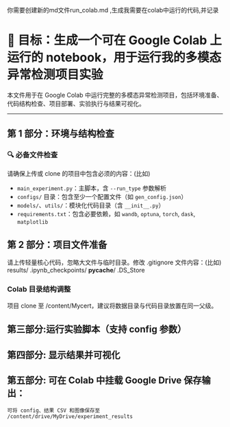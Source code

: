 你需要创建新的md文件run_colab.md ,生成我需要在colab中运行的代码,并记录
# 🎯 目标：生成一个可在 Google Colab 上运行的 notebook，用于运行我的多模态异常检测项目实验

本文件用于在 Google Colab 中运行完整的多模态异常检测项目，包括环境准备、代码结构检查、项目部署、实验执行与结果可视化。

---

## 第 1 部分：环境与结构检查

### 🔍 必备文件检查

请确保上传或 clone 的项目中包含必须的内容：(比如)

-  `main_experiment.py`：主脚本，含 `--run_type` 参数解析
-  `configs/` 目录：包含至少一个配置文件（如 `gen_config.json`）
-  `models/`、`utils/`：模块化代码目录（含 `__init__.py`）
-  `requirements.txt`：包含必要依赖，如 `wandb`, `optuna`, `torch`, `dask`, `matplotlib`

## 第 2 部分：项目文件准备
请上传轻量核心代码，忽略大文件与临时目录。修改 .gitignore 文件内容：(比如)
results/
.ipynb_checkpoints/
__pycache__/
.DS_Store
### Colab 目录结构调整
项目 clone 至 /content/Mycert，建议将数据目录与代码目录放置在同一父级。

## 第三部分:运行实验脚本（支持 config 参数）
## 第四部分: 显示结果并可视化
## 第五部分: 可在 Colab 中挂载 Google Drive 保存输出：
    可将 config、结果 CSV 和图像保存至 /content/drive/MyDrive/experiment_results